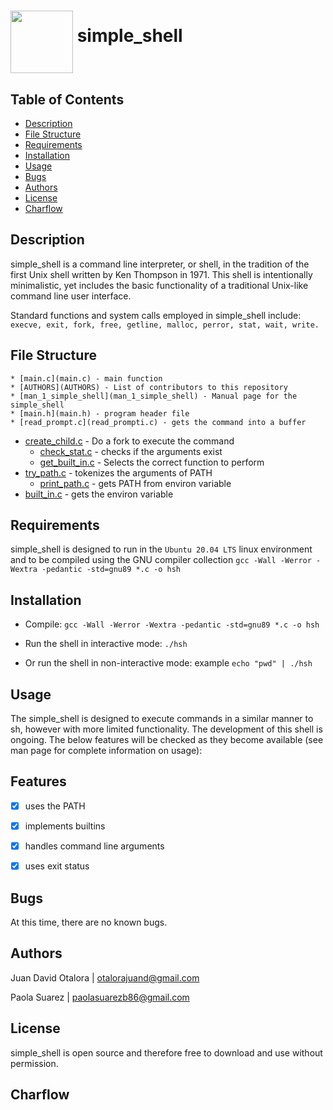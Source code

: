 # <a href="url"><img src="https://img.freepik.com/vector-gratis/ilustracion-objeto-verano-playa_53876-20309.jpg" align="middle" width="100" height="100"></a> simple_shell


## Table of Contents


* [Description](#description)
* [File Structure](#file-structure)
* [Requirements](#requirements)
* [Installation](#installation)
* [Usage](#usage)
* [Bugs](#bugs)
* [Authors](#authors)
* [License](#license)
* [Charflow](#charflow)


## Description


simple_shell is a command line interpreter, or shell, in the tradition of the first Unix shell written by Ken Thompson in 1971. This shell is intentionally minimalistic, yet includes the basic functionality of a traditional Unix-like command line user interface.

Standard functions and system calls employed in simple_shell include:
   `execve, exit, fork, free, getline, malloc, perror, stat, wait, write.`

## File Structure

	* [main.c](main.c) - main function
	* [AUTHORS](AUTHORS) - List of contributors to this repository
	* [man_1_simple_shell](man_1_simple_shell) - Manual page for the simple_shell
	* [main.h](main.h) - program header file
	* [read_prompt.c](read_prompti.c) - gets the command into a buffer
  * [create_child.c](create_child.c) - Do a fork to execute the command
	* [check_stat.c](check_stat.c) - checks if the arguments exist
	* [get_built_in.c](get_built_in.c) - Selects the correct function to perform
  * [try_path.c](try_path.c) - tokenizes the arguments of PATH
	* [print_path.c](print_path.c) - gets PATH from environ variable
  * [built_in.c](built_in.c) - gets the environ variable


## Requirements


simple_shell is designed to run in the `Ubuntu 20.04 LTS` linux environment and to be compiled using the GNU compiler collection `gcc -Wall -Werror -Wextra -pedantic -std=gnu89 *.c -o hsh`


## Installation


- Compile: `gcc -Wall -Werror -Wextra -pedantic -std=gnu89 *.c -o hsh`

- Run the shell in interactive mode: `./hsh`

- Or run the shell in non-interactive mode: example `echo "pwd" | ./hsh`


## Usage


The simple_shell is designed to execute commands in a similar manner to sh, however with more limited functionality. The development of this shell is ongoing. The below features will be checked as they become available (see man page for complete information on usage):


## Features


- [x] uses the PATH
- [x] implements builtins
- [x] handles command line arguments
- [x] uses exit status


## Bugs


At this time, there are no known bugs.


## Authors


Juan David Otalora | otalorajuand@gmail.com

Paola Suarez | paolasuarezb86@gmail.com


## License


simple_shell is open source and therefore free to download and use without permission.


## Charflow

# <a href="url"><img src="https://viewer.diagrams.net/?tags=%7B%7D&highlight=0000ff&edit=_blank&layers=1&nav=1&title=charflow%20shell2%20(4).drawio#R7VxRd6I4FP41nu081JMEEHxsbTvTs%2B2cnnb37M4jStTsIHEhttpfP4kEBRItAgrtdF4KlwSSm%2B%2B7uffmOh1jMFt%2BDd359J562O8g4C07xlUHIQhQn%2F8RklUsMXswFkxC4slGW8ETecVSiKR0QTwcZRoySn1G5lnhiAYBHrGMzA1D%2BpJtNqZ%2B9qtzd4IVwdPI9VXpP8Rj01jqIHsr%2F4bJZJp8GfbkhGdu0hjEgmjqevQlJTKuO8YgpJTFV7PlAPtCeYle4n43O55uBhbigBXp0L%2F%2F038d3339NjhHj8C7D6%2F%2Bejg35djYKpkw9vj85S0N2ZROaOD611vpZUgXgYfFWwG%2F27a5o3TOhZAL%2F8OMreRiugtGuWjKZr58ipeE%2FSu6dy159yP15Gop37y%2BWSU3AQtXqU7i9kf62bbb%2Bi7pF89PTGqn2qQoootwJFv9%2FP%2FFvLUGJHgE%2FtiKbob0Oz1P4OeGE8z26BRtFpezAtMZ5uPh%2FULsu4w8Z8fhSnhONu22K8gv5CLqF3TfIJ9dfyG%2F9MQHzNRl9n1OIbGcL1PC8NPcXc%2F9hbM4u1g79fWMQ4aXKZE6ZfnUQDZftHUnaQUSTrxsKQUT2TRFJwccS03W7wH8Mjg3VZxr29labjUFfFMB%2FkNIZ3OO%2FJ7PZ3E5DPnVRFydzUPCdYKATwL8RcFBdpVPwA4DZLhhwoLk6NVADq0BSwbUEDlS1NgS5S1yZKixZcrxd4VeQbaYFcmx7noRhu4q1WBOOZKj1JsfaAztBHlOFlsQ2VbWSXijg2mCHJziIWzBtZlLBbzBJvEGD8Bb3bipigdl%2FWw7u342zBmJGKeyV85OHLaU%2B9iQssK3AcOhO1rPiXvFPEBQLfJt5PKVOosYI8GXjnGj2uQpnQ0X0YnsMcp5K1Drr0CNSYZ5ddfnsPTfo8Mi9FzcZVnfPeCQcJXhsLIfYxe0zLBXtyOj56bRB12U%2FpcBWc84GlO1Rhca7TG6dtFdvgscI7vTO4ZRHlW1GHINzPQKbzQutBXD%2FIhdT4x7iqUrrPGU%2BYziJ2ARMCI%2Bwj8etM9ntpDVsM%2BMPjMpB2RSNE6znjN2k5yBqjfD6E8ciNVIiDOis5kbeBruRCzkrVvAFZT1ZnqmLr60TsgVjV4D2p7dqPUhJ3QKejaoatBZzSSqe84KR59m8gjr3KyZdJR1vl6SSHi%2BlJtDEIgTjhuthXQZt4%2FgbC7OSmRrwiLsjzVm85QhIMqHgI6tMZrGsSJAPZ2cT%2BoUpg4yClKnahqmEnOSUaaYg5d4tGBF%2FAvR8rmF%2BWu44cUpnHGtXg3UHqqAYlSBZbyJUswoerxjaunYGFXU8534GMe4ULmRow7wKI6CP8SGhOONqWHK9GCWMk7%2FhOGrXr3vMr14%2BOZSijFFE4mJOW8LZVT%2FezAlvm4vGdOwFZFqvk4AAm2wekpmWJaixfcZxZhOJhl%2FDroQ2uVzp2WYZDW295Q6PTUcJ4NGo5%2BrsDqsfeXDU71O9cmUPMWbBGyp9MrJHKLCoKy93qUUKK1%2B1ndA%2Ff0n%2Bvn2lmWdAJSqt%2FYBzoGRbjM62jGwvlSiRZFNm5IAuwsxCxDbajZNqqHKmARknQTwxRKp%2FhpHv68L%2FQ%2Bjh8IFjZr30ENx1nRxP9DQo3%2B0g4XfpKqzFnZADT30DRulB1T5MVyMx1jkisWtkIiwvpaovhIjbGBnd9qiVc7HO2hTt%2BGICYOSJ8lhxeC1aql3ylpwvZb6ipYajvDqcJjt4xxI7jmmb2sRrGXlaiKdNzzmXHuzZo9Z7wUABYQk7TFrwHjnDrGfBZDrk0nAr0c4WMfrl4KqZOT6F%2FLBjHhejFUckVd3uH6fQINUIn%2B5ddmxrvZxXf7USnbubIoj08jZQ7SdluGcgxYBM6N7afzLVt4lTeh4HOGjlNElI%2Fysla%2FTTlQ9zy5lJ1C%2BdvoNO5FvX3dkrcebemQY0ED0EozntOx%2BDFsR82qnrQBdaCWZL6n%2B8%2FbbCjVVt8vR%2BHjrZdjJzzzejWlXM%2F%2FNlqmVDTCBk7X4wD5hzXS1jSCuLWos9lRP0AjnK1AD0O9%2F393VkLCslpFBvW6u1tPWlmJs8ppVc5b8dvv79Zh22%2F8FwLj%2BBQ%3D%3D" align="middle" width="1   00" height="100"></a>
